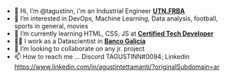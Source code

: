 - 👋 Hi, I’m @tagustinn, i'm an Industrial Engineer [**UTN.FRBA**]( https://www.frba.utn.edu.ar/)
- 👀 I’m interested in DevOps, Machine Learning, Data analysis, football, sports in general, movies
- 🌱 I’m currently learning HTML, CSS, JS at [**Certified Tech Developer**](https://www.digitalhouse.com/ar/acciones/certified-tech-developer)
- 👨‍💻 I work as a Datascientist in [**Banco Galicia**](https://www.bancogalicia.com/banca/online/web/Eminent)
- 💞️ I’m looking to collaborate on any jr. project
- 📫 How to reach me ... Discord TAGUSTINN#0094; Linkedin https://www.linkedin.com/in/agustintettamanti/?originalSubdomain=ar
